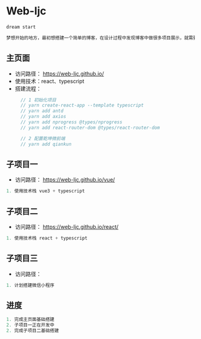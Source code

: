 # Web-ljc

```js
dream start

梦想开始的地方，最初想搭建一个简单的博客，在设计过程中发现博客中做很多项目展示，就需要跳转不同路由展示不同的系统。因此采用微前端技术，对不同的项目展示进行管理。

```
## 主页面
+ 访问路径： https://web-ljc.github.io/
+ 使用技术：react、typescript
+ 搭建流程：
  ```js
    // 1 初始化项目
    // yarn create-react-app --template typescript
    // yarn add antd
    // yarn add axios
    // yarn add nprogress @types/nprogress
    // yarn add react-router-dom @types/react-router-dom
  
    // 2 配置乾坤微前端
    // yarn add qiankun
  ```
  
## 子项目一
+ 访问路径： https://web-ljc.github.io/vue/
```js
1. 使用技术栈 vue3 + typescript
```
## 子项目二
+ 访问路径： https://web-ljc.github.io/react/
```js
1. 使用技术栈 react + typescript
```
## 子项目三
+ 访问路径： 
```js
1. 计划搭建微信小程序
```

## 进度
```js
1. 完成主页面基础搭建
2. 子项目一正在开发中
2. 完成子项目二基础搭建
```
